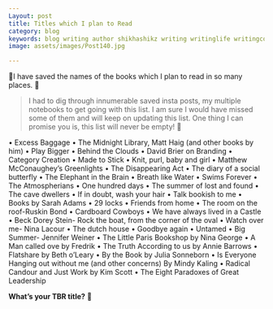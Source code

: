 ```yaml
---
Layout: post
title: Titles which I plan to Read
category: blog
keywords: blog writing author shikhashikz writing writinglife writingcommunity dailyblogpost books
image: assets/images/Post140.jpg

---
```

💖I have saved the names of the books which I plan to read in so many places. 💖

>I had to dig through innumerable saved insta posts, my multiple notebooks to get going with this list. I am sure I would have missed some of them and will keep on updating this list. One thing I can promise you is, this list will never be empty! 📖
>

•	Excess Baggage
•	The Midnight Library, Matt Haig (and other books by him)
•	Play Bigger
•	Behind the Clouds
•	David Brier on Branding
•	Category Creation
•	Made to Stick
•	Knit, purl, baby and girl
•	Matthew McConaughey’s Greenlights
•	The Disappearing Act
•	The diary of a social butterfly
•	The Elephant in the Brain
•	Breath like Water
•	Swims Forever
•	The Atmospherians
•	One hundred days
•	The summer of lost and found
•	The cave dwellers
•	If in doubt, wash your hair
•	Talk bookish to me
•	Books by Sarah Adams
•	29 locks
•	Friends from home
•	The room on the roof-Ruskin Bond
•	Cardboard Cowboys
•	We have always lived in a Castle
•	Beck Dorey Stein- Rock the boat, from the corner of the oval
•	Watch over me- Nina Lacour
•	The dutch house
•	Goodbye again
•	Untamed
•	Big Summer- Jennifer Weiner
•	The Little Paris Bookshop by Nina George
•	A Man called ove by Fredrik
•	The Truth According to us by Annie Barrows
•	Flatshare by Beth o’Leary
•	By the Book by Julia Sonneborn
•	Is Everyone Hanging out without me (and other concerns) By Mindy Kaling
•	Radical Candour and Just Work by Kim Scott
•	The Eight Paradoxes of Great Leadership

**What’s your TBR title?** 🥰
